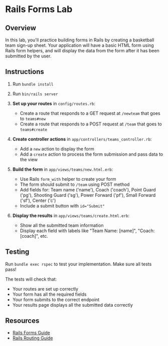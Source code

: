 # Rails Forms Lab

## Overview

In this lab, you'll practice building forms in Rails by creating a basketball
team sign-up sheet. Your application will have a basic HTML form using Rails
form helpers, and will display the data from the form after it has been submitted by the user.

## Instructions

1. Run `bundle install`
2. Run `bin/rails server`
3. **Set up your routes** in `config/routes.rb`:

   - Create a route that responds to a GET request at `/newteam` that goes to `teams#new`
   - Create a route that responds to a POST request at `/team` that goes to `teams#create`
4. **Create controller actions** in `app/controllers/teams_controller.rb`:

   - Add a `new` action to display the form
   - Add a `create` action to process the form submission and pass data to the view
5. **Build the form** in `app/views/teams/new.html.erb`:

   - Use Rails `form_with` helper to create your form
   - The form should submit to `/team` using POST method
   - Add fields for: Team name ('name'), Coach ('coach'), Point Guard ('pg'), Shooting Guard ('sg'), Power Forward ('pf'), Small Forward ('sf'), Center ('c')
   - Include a submit button with `id="Submit"`
6. **Display the results** in `app/views/teams/create.html.erb`:

   - Show all the submitted team information
   - Display each field with labels like "Team Name: [name]", "Coach: [coach]", etc.

## Testing

Run `bundle exec rspec` to test your implementation. Make sure all tests pass!

The tests will check that:

- Your routes are set up correctly
- Your form has all the required fields
- Your form submits to the correct endpoint
- Your results page displays all the submitted data correctly

## Resources

- [Rails Forms Guide](https://guides.rubyonrails.org/form_helpers.html)
- [Rails Routing Guide](https://guides.rubyonrails.org/routing.html)
